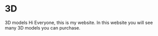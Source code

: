 # 3D
3D models
Hi Everyone, this is my website. In this website you will see many 3D models you can purchase.
